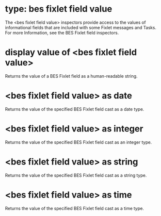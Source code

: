 # type: bes fixlet field value

The &lt;bes fixlet field value&gt; inspectors provide access to the values of informational fields that are included with some Fixlet messages and Tasks. For more Information, see the BES Fixlet field inspectors.

# display value of &lt;bes fixlet field value&gt;

Returns the value of a BES Fixlet field as a human-readable string.

# &lt;bes fixlet field value&gt; as date

Returns the value of the specified BES Fixlet field cast as a date type.

# &lt;bes fixlet field value&gt; as integer

Returns the value of the specified BES Fixlet field cast as an integer type.

# &lt;bes fixlet field value&gt; as string

Returns the value of the specified BES Fixlet field cast as a string type.

# &lt;bes fixlet field value&gt; as time

Returns the value of the specified BES Fixlet field cast as a time type.
